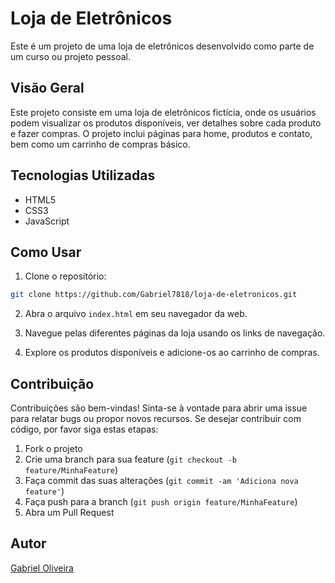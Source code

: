 # Loja de Eletrônicos

Este é um projeto de uma loja de eletrônicos desenvolvido como parte de um curso ou projeto pessoal.

## Visão Geral

Este projeto consiste em uma loja de eletrônicos fictícia, onde os usuários podem visualizar os produtos disponíveis, ver detalhes sobre cada produto e fazer compras. O projeto inclui páginas para home, produtos e contato, bem como um carrinho de compras básico.

## Tecnologias Utilizadas

- HTML5
- CSS3
- JavaScript

## Como Usar

1. Clone o repositório:

```bash
git clone https://github.com/Gabriel7818/loja-de-eletronicos.git
```

2. Abra o arquivo `index.html` em seu navegador da web.

3. Navegue pelas diferentes páginas da loja usando os links de navegação.

4. Explore os produtos disponíveis e adicione-os ao carrinho de compras.

## Contribuição

Contribuições são bem-vindas! Sinta-se à vontade para abrir uma issue para relatar bugs ou propor novos recursos. Se desejar contribuir com código, por favor siga estas etapas:

1. Fork o projeto
2. Crie uma branch para sua feature (`git checkout -b feature/MinhaFeature`)
3. Faça commit das suas alterações (`git commit -am 'Adiciona nova feature'`)
4. Faça push para a branch (`git push origin feature/MinhaFeature`)
5. Abra um Pull Request

## Autor

[Gabriel Oliveira](https://github.com/Gabriel7818/)
